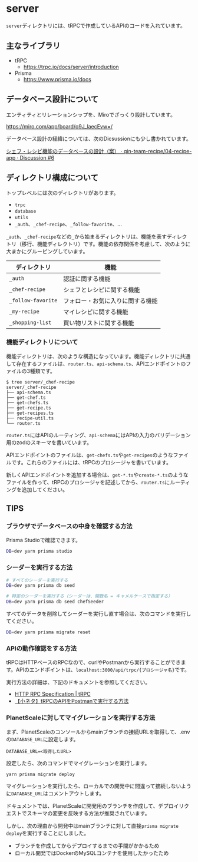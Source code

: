# server

`server`ディレクトリには、tRPCで作成しているAPIのコードを入れています。

## 主なライブラリ

- tRPC
  - https://trpc.io/docs/server/introduction
- Prisma
  - https://www.prisma.io/docs

## データベース設計について

エンティティとリレーションシップを、Miroでざっくり設計しています。

https://miro.com/app/board/o9J_laecEvw=/

データベース設計の経緯については、次のDicsussionにも少し書かれています。

[シェフ・レシピ機能のデータベースの設計（案） · qin-team-recipe/04-recipe-app · Discussion #6](https://github.com/qin-team-recipe/04-recipe-app/discussions/6)

## ディレクトリ構成について

トップレベルには次のディレクトリがあります。

- `trpc`
- `database`
- `utils`
- `_auth`、`_chef-recipe`、`_follow-favorite`、...

`_auth`、`_chef-recipe`などの`_`から始まるディレクトリは、機能を表すディレクトリ（移行、機能ディレクトリ）です。機能の依存関係を考慮して、次のように大まかにグルーピングしています。

| ディレクトリ       | 機能                             |
| ------------------ | -------------------------------- |
| `_auth`            | 認証に関する機能                 |
| `_chef-recipe`     | シェフとレシピに関する機能       |
| `_follow-favorite` | フォロー・お気に入りに関する機能 |
| `_my-recipe`       | マイレシピに関する機能           |
| `_shopping-list`   | 買い物リストに関する機能         |

### 機能ディレクトリについて

機能ディレクトリは、次のような構造になっています。機能ディレクトリに共通して存在するファイルは、`router.ts`、`api-schema.ts`、APIエンドポイントのファイルの3種類です。

```text
$ tree server/_chef-recipe
server/_chef-recipe
├── api-schema.ts
├── get-chef.ts
├── get-chefs.ts
├── get-recipe.ts
├── get-recipes.ts
├── recipe-util.ts
└── router.ts
```

`router.ts`にはAPIのルーティング、`api-schema`にはAPIの入力のバリデーション用のzodのスキーマを書いています。

APIエンドポイントのファイルは、`get-chefs.ts`や`get-recipes`のようなファイルです。これらのファイルには、tRPCのプロシージャを書いています。

新しくAPIエンドポイントを追加する場合は、`get-*.ts`や`create-*.ts`のようなファイルを作って、tRPCのプロシージャを記述してから、`router.ts`にルーティングを追加してください。

## TIPS

### ブラウザでデータベースの中身を確認する方法

Prisma Studioで確認できます。

```bash
DB=dev yarn prisma studio
```

### シーダーを実行する方法

```bash
# すべてのシーダーを実行する
DB=dev yarn prisma db seed

# 特定のシーダーを実行する（シーダーは、関数名 = キャメルケースで指定する）
DB=dev yarn prisma db seed chefSeeder
```

すべてのデータを削除してシーダーを実行し直す場合は、次のコマンドを実行してください。

```bash
DB=dev yarn prisma migrate reset
```

### APIの動作確認をする方法

tRPCはHTTPベースのRPCなので、curlやPostmanから実行することができます。APIのエンドポイントは、`localhost:3000/api/trpc/{プロシージャ名}`です。

実行方法の詳細は、下記のドキュメントを参照してください。

- [HTTP RPC Specification | tRPC](https://trpc.io/docs/v9/rpc)
- [【小ネタ】tRPCのAPIをPostmanで実行する方法](https://zenn.dev/tekihei2317/articles/e9eb843eb728a9)

### PlanetScaleに対してマイグレーションを実行する方法

まず、PlanetScaleのコンソールからmainブランチの接続URLを取得して、.envの`DATABASE_URL`に設定します。

```text
DATABASE_URL=<取得したURL>
```

設定したら、次のコマンドでマイグレーションを実行します。

```bash
yarn prisma migrate deploy
```

マイグレーションを実行したら、ローカルでの開発中に間違って接続しないように`DATABASE_URL`はコメントアウトします。

ドキュメントでは、PlanetScaleに開発用のブランチを作成して、デプロイリクエストでスキーマの変更を反映する方法が推奨されています。

しかし、次の理由から開発中はmainブランチに対して直接`prisma migrate deploy`を実行することにしました。

- ブランチを作成してからデプロイするまでの手間がかかるため
- ローカル開発ではDockerのMySQLコンテナを使用したかったため
